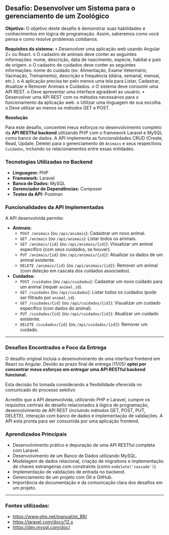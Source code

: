 ##  Desafio: Desenvolver um Sistema para o gerenciamento de um Zoológico

**Objetivo:** 
O objetivo deste desafio é demonstrar suas habilidades e conhecimentos em lógica de 
programação. Assim, saberemos como você pensa e como resolve problemas cotidianos. 

**Requisitos do sistema:** 
• Desenvolver uma aplicação web usando Angular 2+ ou React. 
o O cadastro de animais deve conter as seguintes informações: nome, descrição, data 
de nascimento, espécie, habitat e país de origem. 
o O cadastro de cuidados deve conter as seguintes informações: nome do cuidado 
(ex: Alimentação, Exame Veterinário, Vacinação, Treinamento), descrição e frequência (diária, semanal, mensal, etc.). 
o A aplicação precisa ter pelo menos uma tela para Listar, Cadastrar, Atualizar e Remover Animais e Cuidados. 
o O sistema deve consumir uma API REST. 
o Deve apresentar uma interface agradável ao usuário. 
• Desenvolver uma API REST com os métodos necessários para o funcionamento da aplicação web. 
o Utilizar uma linguagem de sua escolha. 
o Deve utilizar ao menos os métodos GET e POST. 

**Resolução**

Para este desafio, concentrei meus esforços no desenvolvimento completo da **API RESTful backend** utilizando PHP com o framework Laravel e MySQL como banco de dados. 
A API implementa as funcionalidades CRUD (Create, Read, Update, Delete) para o gerenciamento de `Animais` e seus respectivos `Cuidados`, incluindo os relacionamentos entre essas entidades.

### Tecnologias Utilizadas no Backend
* **Linguagem:** PHP 
* **Framework:** Laravel 
* **Banco de Dados:** MySQL
* **Gerenciador de Dependências:** Composer
* **Testes da API:** Postman

### Funcionalidades da API Implementadas
A API desenvolvida permite:
* **Animais:**
    * `POST /animais` (ou `/api/animais`): Cadastrar um novo animal.
    * `GET /animais` (ou `/api/animais`): Listar todos os animais.
    * `GET /animais/{id}` (ou `/api/animais/{id}`): Visualizar um animal específico (com seus cuidados, se houver).
    * `PUT /animais/{id}` (ou `/api/animais/{id}`): Atualizar os dados de um animal existente.
    * `DELETE /animais/{id}` (ou `/api/animais/{id}`): Remover um animal (com deleção em cascata dos cuidados associados).
* **Cuidados:**
    * `POST /cuidados` (ou `/api/cuidados`): Cadastrar um novo cuidado para um animal (requer `animal_id`).
    * `GET /cuidados` (ou `/api/cuidados`): Listar todos os cuidados (pode ser filtrado por `animal_id`).
    * `GET /cuidados/{id}` (ou `/api/cuidados/{id}`): Visualizar um cuidado específico (com dados do animal).
    * `PUT /cuidados/{id}` (ou `/api/cuidados/{id}`): Atualizar um cuidado existente.
    * `DELETE /cuidados/{id}` (ou `/api/cuidados/{id}`): Remover um cuidado.

---
### Desafios Encontrados e Foco da Entrega

O desafio original incluía o desenvolvimento de uma interface frontend em React ou Angular. Devido ao prazo final de entrega (11/05) **optei por concentrar meus esforços em entregar uma API RESTful backend funcional.**

Esta decisão foi tomada considerando a flexibilidade oferecida no comunicado do processo seletivo

Acredito que a API desenvolvida, utilizando PHP e Laravel, cumpre os requisitos centrais do desafio relacionados à lógica de programação, desenvolvimento de API REST (incluindo métodos GET, POST, PUT, DELETE), interação com banco de dados e implementação de validações. A API está pronta para ser consumida por uma aplicação frontend.

### Aprendizados Principais
* Desenvolvimento prático e depuração de uma API RESTful completa com Laravel.
* Desenvolvimento de um Banco de Dados utilizando MySQL.
* Modelagem de dados relacional, criação de migrations e implementação de chaves estrangeiras com constraints (como `onDelete('cascade')`).
* Implementação de validações de entrada no backend.
* Gerenciamento de um projeto com Git e GitHub.
* Importância da documentação e da comunicação clara dos desafios em um projeto.
---
### Fontes utilizadas:
* https://www.php.net/manual/pt_BR/
* https://laravel.com/docs/12.x
* https://dev.mysql.com/doc/
